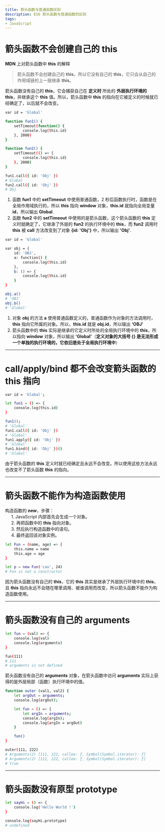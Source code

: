 ```yaml
---
title: 箭头函数与普通函数区别
description: ES6 箭头函数与普通函数的区别
tags:
- JavaScript
---
```


# 箭头函数不会创建自己的 this

**MDN** 上对箭头函数中 **this** 的解释<br>

> 箭头函数不会创建自己的 **this**，所以它没有自己的 **this**，它只会从自己的作用域链的上一层继承 **this**。

箭头函数没有自己的 **this**，它会捕获自己在 **定义时** 所处的 **外层执行环境的 this**，并继承这个 **this** 值。所以，箭头函数中 **this** 的指向在它被定义的时候就已经确定了，以后就不会改变。<br>

```bash
var id = 'Global'

function fun1() {
    setTimeout(function() {
        console.log(this.id)
    }, 2000)
}

function fun2() {
    setTimeout(() => {
        console.log(this.id)
    }, 2000)
}

fun1.call({ id: 'Obj' })
# Global
fun2.call({ id: 'Obj' })
# Obj
```

1. 函数 **fun1** 中的 **setTimeout** 中使用普通函数，2 秒后函数执行时，函数是在全局作用域执行的，所以 **this** 指向 **window** 对象，**this.id** 就指向全局变量 **id**，所以输出 **Global**.<br>
2. 函数 **fun2** 中的 **setTimeout** 中使用的是箭头函数，这个箭头函数的 **this** 定义时就确定了，它继承了外层的 **fun2** 的执行环境中的 **this**，而 **fun2** 调用时 **this** 被 **call** 方法改变到了对象 **{id: 'Obj'}** 中，所以输出 **'Obj'**.<br>  

```bash
var id = 'Global'

var obj = {
    id: 'OBJ',
    a: function() {
        console.log(this.id)
    },
    b: () => {
        console.log(this.id)
    }
}

obj.a()
# 'OBJ'
obj.b()
# 'Global'
```

1. 对象 **obj** 的方法 **a** 使用普通函数定义的，普通函数作为对象的方法调用时，**this** 指向它所属的对象。所以，**this.id** 就是 **obj.id**，所以输出 **'OBJ'**<br>
2. 箭头函数中的 **this** 实际是继承的它定义时所处的全局执行环境中的 **this**，所以指向 **window** 对象，所以输出 **'Global'**（**定义对象的大括号 {} 是无法形成一个单独的执行环境的，它依旧是处于全局执行环境中**）<br>

***

# call/apply/bind 都不会改变箭头函数的 this 指向

```bash
var id = 'Global';

let fun1 = () => {
    console.log(this.id)
}

fun1();
# 'Global'
fun1.call({ id: 'Obj' })
# 'Global'
fun1.apply({ id: 'Obj' })
# 'Global'
fun1.bind({ id: 'Obj' })()
# 'Global'
```

由于箭头函数的 **this** 定义时就已经确定且永远不会改变。所以使用这些方法永远也改变不了箭头函数 **this** 的指向。<br>

***

# 箭头函数不能作为构造函数使用

构造函数的 **new**，步骤：<br>
&nbsp;&nbsp;&nbsp;&nbsp;&nbsp;1. JavaScript 内部首先会生成一个对象。<br>
&nbsp;&nbsp;&nbsp;&nbsp;&nbsp;2. 再把函数中的 **this** 指向对象。<br>
&nbsp;&nbsp;&nbsp;&nbsp;&nbsp;3. 然后执行构造函数中的语句。<br>
&nbsp;&nbsp;&nbsp;&nbsp;&nbsp;4. 最终返回该对象实例。<br>

```bash
let Fun = (name, age) => {
    this.name = name
    this.age = age
}

let p = new Fun('cao', 24)
# Fun is not a constructor
```

因为箭头函数没有自己的 **this**，它的 **this** 其实是继承了外层执行环境中的 **this**，且 **this** 指向永远不会随在哪里调用、被谁调用而改变，所以箭头函数不能作为构造函数使用。<br>

***

# 箭头函数没有自己的 arguments

```bash
let fun = (val) => {
    console.log(val)
    console.log(arguments)
}

fun(111)
# 111
# arguments is not defined
```

箭头函数没有自己的 **arguments** 对象，在箭头函数中访问 **arguments** 实际上获得的是外层局部（函数）执行环境中的值。

```bash
function outer (val1, val2) {
    let argOut = arguments;
    console.log(argOut);

    let fun = () => {
        let argIn = arguments;
        console.log(argIn);
        console.log(argIn = argOut)
    }

    fun()
}

outer(111, 222)
# Arguments(2) [111, 222, callee: ƒ, Symbol(Symbol.iterator): ƒ]
# Arguments(2) [111, 222, callee: ƒ, Symbol(Symbol.iterator): ƒ]
# true
```

***

# 箭头函数没有原型 prototype

```bash
let sayHi = () => {
    console.log('Hello World !')
}

console.log(sayHi.prototype)
# undefined
```
